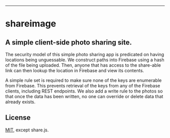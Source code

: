 

---

shareimage
========

A simple client-side photo sharing site.
-----------------
The security model of this simple photo sharing app is predicated on having
locations being unguessable. We construct paths into Firebase using a hash of
the file being uploaded. Then, anyone that has access to the share-able link
can then lookup the location in Firebase and view its contents.

A simple rule set is required to make sure none of the keys are enumerable
from Firebase. This prevents retrieval of the keys from any of the Firebase
clients, including REST endpoints. We also add a write rule to the photos so
that once the data has been written, no one can override or delete data that
already exists. 

License
-------
[MIT](http://firebase.mit-license.org), except share.js.


